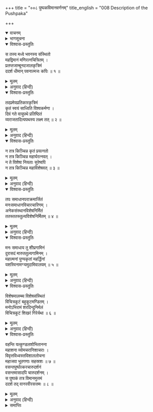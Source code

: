 +++
title = "००८ पुष्पकविमानवर्णनम्"
title_english = "008 Description of the Pushpaka"

+++
<details open><summary>वाचनम्</summary>
<div caption="श्रीराम-हरिसीताराममूर्ति-घनपाठिभ्यां वचनम्" class="audioEmbed" src="https://archive.org/download/Ramayana-recitation-Sriram-harisItArAmamUrti-Ghanapaati-v2/Kanda_5/Kanda_5_SK-008-Description_of_the_Pushpaka.mp3"></div>
</details>

<details><summary>भागसूचना</summary>

8. हनुमान् जी के द्वारा पुनः पुष्पक विमानका दर्शन
</details>

<details open><summary>विश्वास-प्रस्तुतिः</summary>

स तस्य मध्ये भवनस्य संस्थितो  
महद्विमानं मणिरत्नचित्रितम् ।  
प्रतप्तजाम्बूनदजालकृत्रिमं  
ददर्श धीमान् पवनात्मजः कपिः ॥ १ ॥
</details>

<details><summary>मूलम्</summary>

स तस्य मध्ये भवनस्य संस्थितो  
महद्विमानं मणिरत्नचित्रितम् ।  
प्रतप्तजाम्बूनदजालकृत्रिमं  
ददर्श धीमान् पवनात्मजः कपिः ॥ १ ॥
</details>

<details><summary>अनुवाद (हिन्दी)</summary>

रावणके भवनके मध्यभागमें खड़े हुए बुद्धिमान् पवनकुमार कपिवर हनुमान् जी ने मणि तथा रत्नोंसे जटित एवं तपे हुए सुवर्णमय गवाक्षोंकी रचनासे युक्त उस विशाल विमानको पुनः देखा ॥ १ ॥
</details>

<details open><summary>विश्वास-प्रस्तुतिः</summary>

तदप्रमेयप्रतिकारकृत्रिमं  
कृतं स्वयं साध्विति विश्वकर्मणा ।  
दिवं गते वायुपथे प्रतिष्ठितं  
व्यराजतादित्यपथस्य लक्ष्म तत् ॥ २ ॥
</details>

<details><summary>मूलम्</summary>

तदप्रमेयप्रतिकारकृत्रिमं  
कृतं स्वयं साध्विति विश्वकर्मणा ।  
दिवं गते वायुपथे प्रतिष्ठितं  
व्यराजतादित्यपथस्य लक्ष्म तत् ॥ २ ॥
</details>

<details><summary>अनुवाद (हिन्दी)</summary>

उसकी रचनाको सौन्दर्य आदिकी दृष्टिसे मापा नहीं जा सकता था । उसका निर्माण अनुपम रीतिसे किया गया था । स्वयं विश्वकर्माने ही उसे बनाया था और बहुत उत्तम कहकर उसकी प्रशंसा की थी । जब वह आकाशमें उठकर वायुमार्गमें स्थित होता था, तब सौर मार्गके चिह्न-सा सुशोभित होता था ॥ २ ॥
</details>

<details open><summary>विश्वास-प्रस्तुतिः</summary>

न तत्र किञ्चिन्न कृतं प्रयत्नतो  
न तत्र किञ्चिन्न महार्घरत्नवत् ।  
न ते विशेषा नियताः सुरेष्वपि  
न तत्र किञ्चिन्न महाविशेषवत् ॥ ३ ॥
</details>

<details><summary>मूलम्</summary>

न तत्र किञ्चिन्न कृतं प्रयत्नतो  
न तत्र किञ्चिन्न महार्घरत्नवत् ।  
न ते विशेषा नियताः सुरेष्वपि  
न तत्र किञ्चिन्न महाविशेषवत् ॥ ३ ॥
</details>

<details><summary>अनुवाद (हिन्दी)</summary>

उसमें कोई ऐसी वस्तु नहीं थी, जो अत्यन्त प्रयत्नसे न बनायी गयी हो तथा वहाँ कोई भी ऐसा स्थान या विमानका अंग नहीं था, जो बहुमूल्य रत्नोंसे जटित न हो । उसमें जो विशेषताएँ थीं, वे देवताओंके विमानोंमें भी नहीं थीं । उसमें कोई ऐसी चीज नहीं थी, जो बड़ी भारी विशेषतासे युक्त न हो ॥ ३ ॥
</details>

<details open><summary>विश्वास-प्रस्तुतिः</summary>

तपः समाधानपराक्रमार्जितं  
मनःसमाधानविचारचारिणम् ।  
अनेकसंस्थानविशेषनिर्मितं  
ततस्ततस्तुल्यविशेषनिर्मितम् ॥ ४ ॥
</details>

<details><summary>मूलम्</summary>

तपः समाधानपराक्रमार्जितं  
मनःसमाधानविचारचारिणम् ।  
अनेकसंस्थानविशेषनिर्मितं  
ततस्ततस्तुल्यविशेषनिर्मितम् ॥ ४ ॥
</details>

<details><summary>अनुवाद (हिन्दी)</summary>

रावणने जो निराहार रहकर तप किया था और भगवान् के चिन्तनमें चित्तको एकाग्र किया था, इससे मिले हुए पराक्रमके द्वारा उसने उस विमानपर अधिकार प्राप्त किया था । मनमें जहाँ भी जानेका संकल्प उठता, वहीं वह विमान पहुँच जाता था । अनेक प्रकारकी विशिष्ट निर्माण-कलाओंद्वारा उस विमानकी रचना हुई थी तथा जहाँ-तहाँसे प्राप्त की गयी दिव्य विमान-निर्माणोचित विशेषताओंसे उसका निर्माण हुआ था ॥ ४ ॥
</details>

<details open><summary>विश्वास-प्रस्तुतिः</summary>

मनः समाधाय तु शीघ्रगामिनं  
दुरासदं मारुततुल्यगामिनम् ।  
महात्मनां पुण्यकृतां महर्द्धिनां  
यशस्विनामग्ऱ्यमुदामिवालयम् ॥ ५ ॥
</details>

<details><summary>मूलम्</summary>

मनः समाधाय तु शीघ्रगामिनं  
दुरासदं मारुततुल्यगामिनम् ।  
महात्मनां पुण्यकृतां महर्द्धिनां  
यशस्विनामग्ऱ्यमुदामिवालयम् ॥ ५ ॥
</details>

<details><summary>अनुवाद (हिन्दी)</summary>

वह स्वामीके मनका अनुसरण करते हुए बड़ी शीघ्रतासे चलनेवाला, दूसरोंके लिये दुर्लभ और वायुके समान वेगपूर्वक आगे बढ़नेवाला था तथा श्रेष्ठ आनन्द (महान् सुख)के भागी, बढ़े-चढ़े तपवाले, पुण्यकारी महात्माओंका ही वह आश्रय था ॥ ५ ॥
</details>

<details open><summary>विश्वास-प्रस्तुतिः</summary>

विशेषमालम्ब्य विशेषसंस्थितं  
विचित्रकूटं बहुकूटमण्डितम् ।  
मनोऽभिरामं शरदिन्दुनिर्मलं  
विचित्रकूटं शिखरं गिरेर्यथा ॥ ६ ॥
</details>

<details><summary>मूलम्</summary>

विशेषमालम्ब्य विशेषसंस्थितं  
विचित्रकूटं बहुकूटमण्डितम् ।  
मनोऽभिरामं शरदिन्दुनिर्मलं  
विचित्रकूटं शिखरं गिरेर्यथा ॥ ६ ॥
</details>

<details><summary>अनुवाद (हिन्दी)</summary>

वह विमान गतिविशेषका आश्रय ले व्योमरूप देश-विशेषमें स्थित था । आश्चर्यजनक विचित्र वस्तुओंका समुदाय उसमें एकत्र किया गया था । बहुत-सी शालाओंके कारण उसकी बड़ी शोभा हो रही थी । वह शरद्-ऋतुके चन्द्रमाके समान निर्मल और मनको आनन्द प्रदान करनेवाला था । विचित्र छोटे-छोटे शिखरोंसे युक्त किसी पर्वतके प्रधान शिखरकी जैसी शोभा होती है, उसी प्रकार अद्भुत शिखरवाले उस पुष्पक विमानकी भी शोभा हो रही थी ॥ ६ ॥
</details>

<details open><summary>विश्वास-प्रस्तुतिः</summary>

वहन्ति यत्कुण्डलशोभितानना  
महाशना व्योमचरानिशाचराः ।  
विवृत्तविध्वस्तविशाललोचना  
महाजवा भूतगणाः सहस्रशः ॥ ७ ॥  
वसन्तपुष्पोत्करचारुदर्शनं  
वसन्तमासादपि चारुदर्शनम् ।  
स पुष्पकं तत्र विमानमुत्तमं  
ददर्श तद् वानरवीरसत्तमः ॥ ८ ॥
</details>

<details><summary>मूलम्</summary>

वहन्ति यत्कुण्डलशोभितानना  
महाशना व्योमचरानिशाचराः ।  
विवृत्तविध्वस्तविशाललोचना  
महाजवा भूतगणाः सहस्रशः ॥ ७ ॥  
वसन्तपुष्पोत्करचारुदर्शनं  
वसन्तमासादपि चारुदर्शनम् ।  
स पुष्पकं तत्र विमानमुत्तमं  
ददर्श तद् वानरवीरसत्तमः ॥ ८ ॥
</details>

<details><summary>अनुवाद (हिन्दी)</summary>

जिनके मुखमण्डल कुण्डलोंसे सुशोभित और नेत्र घूमते या घूरते रहनेवाले, निमेषरहित तथा बड़े-बड़े थे, वे अपरिमित भोजन करनेवाले, महान् वेगशाली, आकाशमें विचरनेवाले तथा रातमें भी दिनके समान ही चलनेवाले सहस्रों भूतगण जिसका भार वहन करते थे, जो वसन्त-कालिक पुष्प-पुञ्जके समान रमणीय दिखायी देता था और वसन्त माससे भी अधिक सुहावना दृष्टिगोचर होता था, उस उत्तम पुष्पक विमानको वानरशिरोमणि हनुमान् जी ने वहाँ देखा ॥ ७-८ ॥
</details>

<details><summary>समाप्तिः</summary>

इत्यार्षे श्रीमद्रामायणे वाल्मीकीये आदिकाव्ये सुन्दरकाण्डेऽष्टमः सर्गः ॥ ८ ॥  
इस प्रकार श्रीवाल्मीकिनिर्मित आर्षरामायण आदिकाव्यके सुन्दरकाण्डमें आठवाँ सर्ग पूरा हुआ ॥ ८ ॥
</details>

